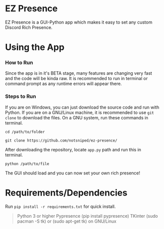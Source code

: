 # EZ Presence
EZ Presence is a GUI-Python app which makes it easy to set any custom Discord Rich Presence.

# Using the App
### How to Run
Since the app is in it's BETA stage, many features are changing very fast and the code will be kinda raw. It is recommended to run in terminal or command prompt as any runtime errors will appear there.

### Steps to Run
If you are on Windows, you can just download the source code and run with Python. If you are on a GNU/Linux machine, it is recommended to use `git clone` to download the files. On a GNU system, run these commands in terminal.
```shell
cd /path/to/folder
```
```shell
git clone https://github.com/notsniped/ez-presence/
```
After downloading the repository, locate `app.py` path and run this in terminal.
```shell
python /path/to/file
```
The GUI should load and you can now set your own rich presence!

# Requirements/Dependencies
Run `pip install -r requirements.txt` for quick install.
> Python 3 or higher
> Pypresence (pip install pypresence)
> TKinter (sudo pacman -S tk) or (sudo apt-get tk) on GNU/Linux
